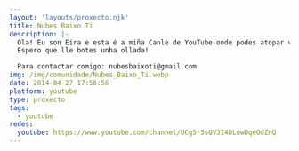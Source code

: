 ```yaml
---
layout: 'layouts/proxecto.njk'
title: Nubes Baixo Ti
description: |-
  Ola! Eu son Eira e esta é a miña Canle de YouTube onde podes atopar vídeos falando de temas que me interesen, recomendación de libros e series, fotografía, algo de música...
  Espero que lle botes unha ollada!

  Para contactar comigo: nubesbaixoti@gmail.com
img: /img/comunidade/Nubes_Baixo_Ti.webp
date: 2014-04-27 17:56:56
platform: youtube
type: proxecto
tags:
  - youtube
redes:
  youtube: https://www.youtube.com/channel/UCg5r5sQV3I4DLowDqeOdZnQ
---
```

